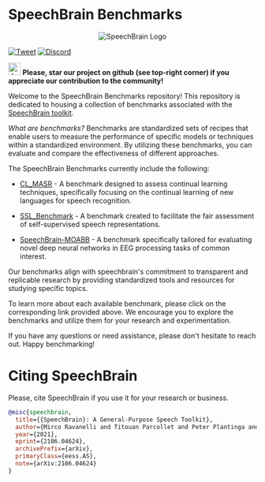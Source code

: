 # SpeechBrain Benchmarks

<p align="center">
  <img src="https://raw.githubusercontent.com/speechbrain/speechbrain/develop/docs/images/speechbrain-logo.svg" alt="SpeechBrain Logo"/>
</p>

[![Tweet](https://img.shields.io/twitter/url/http/shields.io.svg?style=social)](https://twitter.com/SpeechBrain1/)
[![Discord](https://dcbadge.vercel.app/api/server/3wYvAaz3Ck?style=flat)](https://discord.gg/3wYvAaz3Ck)

<img src="https://github.blog/wp-content/uploads/2020/09/github-stars-logo_Color.png" alt="drawing" width="25"/> **Please, star our project on github (see top-right corner) if you appreciate our contribution to the community!**

Welcome to the SpeechBrain Benchmarks repository! This repository is dedicated to housing a collection of benchmarks associated with the [SpeechBrain toolkit](https://speechbrain.github.io/). 

*What are benchmarks?* Benchmarks are standardized sets of recipes that enable users to measure the performance of specific models or techniques within a standardized environment. By utilizing these benchmarks, you can evaluate and compare the effectiveness of different approaches.

The SpeechBrain Benchmarks currently include the following:

- [CL_MASR]() - A benchmark designed to assess continual learning techniques, specifically focusing on the continual learning of new languages for speech recognition.

- [SSL_Benchmark]() - A benchmark created to facilitate the fair assessment of self-supervised speech representations.

- [SpeechBrain-MOABB]() - A benchmark specifically tailored for evaluating novel deep neural networks in EEG processing tasks of common interest.

Our benchmarks align with speechbrain's commitment to transparent and replicable research by providing standardized tools and resources for studying specific topics.

To learn more about each available benchmark, please click on the corresponding link provided above. We encourage you to explore the benchmarks and utilize them for your research and experimentation.

If you have any questions or need assistance, please don't hesitate to reach out. Happy benchmarking!


# Citing SpeechBrain
Please, cite SpeechBrain if you use it for your research or business.

```bibtex
@misc{speechbrain,
  title={{SpeechBrain}: A General-Purpose Speech Toolkit},
  author={Mirco Ravanelli and Titouan Parcollet and Peter Plantinga and Aku Rouhe and Samuele Cornell and Loren Lugosch and Cem Subakan and Nauman Dawalatabad and Abdelwahab Heba and Jianyuan Zhong and Ju-Chieh Chou and Sung-Lin Yeh and Szu-Wei Fu and Chien-Feng Liao and Elena Rastorgueva and François Grondin and William Aris and Hwidong Na and Yan Gao and Renato De Mori and Yoshua Bengio},
  year={2021},
  eprint={2106.04624},
  archivePrefix={arXiv},
  primaryClass={eess.AS},
  note={arXiv:2106.04624}
}
```


